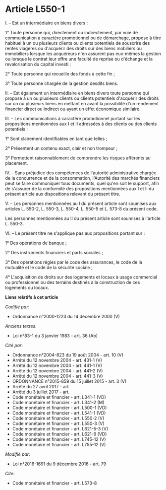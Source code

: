 # Article L550-1

I. – Est un intermédiaire en biens divers :

1° Toute personne qui, directement ou indirectement, par voie de communication à caractère promotionnel ou de démarchage,
propose à titre habituel à un ou plusieurs clients ou clients potentiels de souscrire des rentes viagères ou d'acquérir des
droits sur des biens mobiliers ou immobiliers lorsque les acquéreurs n'en assurent pas eux-mêmes la gestion ou lorsque le
contrat leur offre une faculté de reprise ou d'échange et la revalorisation du capital investi ;

2° Toute personne qui recueille des fonds à cette fin ;

3° Toute personne chargée de la gestion desdits biens.

II. – Est également un intermédiaire en biens divers toute personne qui propose à un ou plusieurs clients ou clients
potentiels d'acquérir des droits sur un ou plusieurs biens en mettant en avant la possibilité d'un rendement financier direct
ou indirect ou ayant un effet économique similaire.

III. – Les communications à caractère promotionnel portant sur les propositions mentionnées aux I et II adressées à des
clients ou des clients potentiels :

1° Sont clairement identifiables en tant que telles ;

2° Présentent un contenu exact, clair et non trompeur ;

3° Permettent raisonnablement de comprendre les risques afférents au placement.

IV. – Sans préjudice des compétences de l'autorité administrative chargée de la concurrence et de la consommation, l'Autorité
des marchés financiers peut se faire communiquer tous documents, quel qu'en soit le support, afin de s'assurer de la
conformité des propositions mentionnées aux I et II du présent article aux dispositions relevant du présent titre.

V. – Les personnes mentionnées au I du présent article sont soumises aux articles L. 550-2, L. 550-3, L. 550-4, L. 550-5 et
L. 573-8 du présent code.

Les personnes mentionnées au II du présent article sont soumises à l'article L. 550-3.

VI. – Le présent titre ne s'applique pas aux propositions portant sur :

1° Des opérations de banque ;

2° Des instruments financiers et parts sociales ;

3° Des opérations régies par le code des assurances, le code de la mutualité et le code de la sécurité sociale ;

4° L'acquisition de droits sur des logements et locaux à usage commercial ou professionnel ou des terrains destinés à la
construction de ces logements ou locaux.

**Liens relatifs à cet article**

_Codifié par_:

  - Ordonnance n°2000-1223 du 14 décembre 2000 (V)

_Anciens textes_:

  - Loi n°83-1 du 3 janvier 1983 - art. 36 (Ab)

_Cité par_:

  - Ordonnance n°2004-823 du 19 août 2004 - art. 10 (V)
  - Arrêté du 12 novembre 2004 - art. 431-1 (V)
  - Arrêté du 12 novembre 2004 - art. 441-1 (V)
  - Arrêté du 12 novembre 2004 - art. 441-2 (V)
  - Arrêté du 12 novembre 2004 - art. 441-3 (V)
  - ORDONNANCE n°2015-859 du 15 juillet 2015 - art. 3 (V)
  - Arrêté du 27 avril 2017 - art.
  - Arrêté du 3 juillet 2017 - art.
  - Code monétaire et financier - art. L341-1 (VD)
  - Code monétaire et financier - art. L341-2 (M)
  - Code monétaire et financier - art. L500-1 (VD)
  - Code monétaire et financier - art. L541-1 (VD)
  - Code monétaire et financier - art. L550-2 (V)
  - Code monétaire et financier - art. L550-3 (V)
  - Code monétaire et financier - art. L621-5-3 (V)
  - Code monétaire et financier - art. L621-9 (VD)
  - Code monétaire et financier - art. L745-12 (V)
  - Code monétaire et financier - art. L755-12 (V)

_Modifié par_:

  - Loi n°2016-1691 du 9 décembre 2016 - art. 79

_Cite_:

  - Code monétaire et financier - art. L573-8
